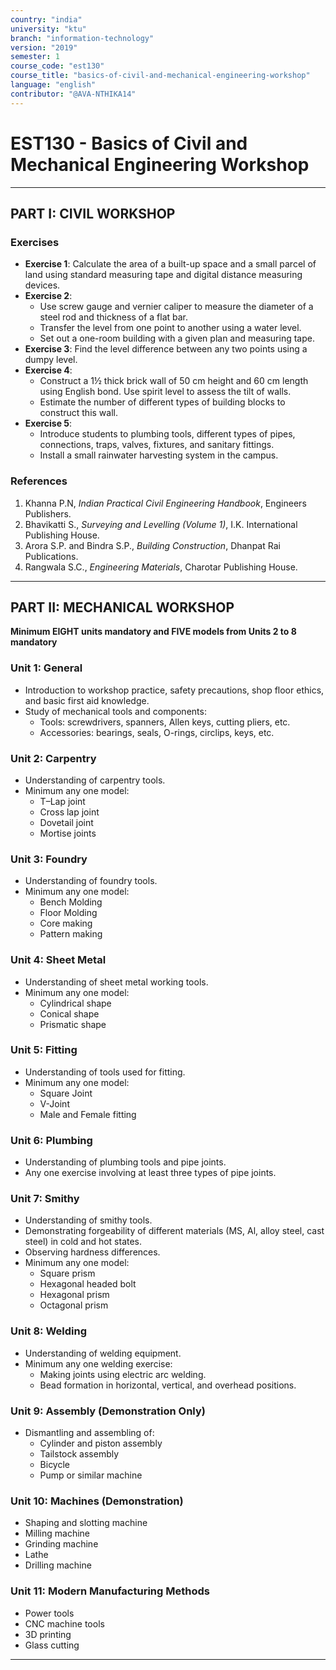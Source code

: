 ```yaml
---
country: "india"
university: "ktu"
branch: "information-technology"
version: "2019"
semester: 1
course_code: "est130"
course_title: "basics-of-civil-and-mechanical-engineering-workshop"
language: "english"
contributor: "@AVA-NTHIKA14"
---
```


# EST130 - Basics of Civil and Mechanical Engineering Workshop

---

## PART I: CIVIL WORKSHOP

### Exercises

- **Exercise 1**: Calculate the area of a built-up space and a small parcel of land using standard measuring tape and digital distance measuring devices.
- **Exercise 2**:  
  - Use screw gauge and vernier caliper to measure the diameter of a steel rod and thickness of a flat bar.  
  - Transfer the level from one point to another using a water level.  
  - Set out a one-room building with a given plan and measuring tape.
- **Exercise 3**: Find the level difference between any two points using a dumpy level.
- **Exercise 4**:  
  - Construct a 1½ thick brick wall of 50 cm height and 60 cm length using English bond. Use spirit level to assess the tilt of walls.  
  - Estimate the number of different types of building blocks to construct this wall.
- **Exercise 5**:  
  - Introduce students to plumbing tools, different types of pipes, connections, traps, valves, fixtures, and sanitary fittings.  
  - Install a small rainwater harvesting system in the campus.

### References

1. Khanna P.N, *Indian Practical Civil Engineering Handbook*, Engineers Publishers.  
2. Bhavikatti S., *Surveying and Levelling (Volume 1)*, I.K. International Publishing House.  
3. Arora S.P. and Bindra S.P., *Building Construction*, Dhanpat Rai Publications.  
4. Rangwala S.C., *Engineering Materials*, Charotar Publishing House.

---

## PART II: MECHANICAL WORKSHOP

**Minimum EIGHT units mandatory and FIVE models from Units 2 to 8 mandatory**

### Unit 1: General

- Introduction to workshop practice, safety precautions, shop floor ethics, and basic first aid knowledge.
- Study of mechanical tools and components:
  - Tools: screwdrivers, spanners, Allen keys, cutting pliers, etc.
  - Accessories: bearings, seals, O-rings, circlips, keys, etc.

### Unit 2: Carpentry

- Understanding of carpentry tools.
- Minimum any one model:
  - T–Lap joint
  - Cross lap joint
  - Dovetail joint
  - Mortise joints

### Unit 3: Foundry

- Understanding of foundry tools.
- Minimum any one model:
  - Bench Molding
  - Floor Molding
  - Core making
  - Pattern making

### Unit 4: Sheet Metal

- Understanding of sheet metal working tools.
- Minimum any one model:
  - Cylindrical shape
  - Conical shape
  - Prismatic shape

### Unit 5: Fitting

- Understanding of tools used for fitting.
- Minimum any one model:
  - Square Joint
  - V-Joint
  - Male and Female fitting

### Unit 6: Plumbing

- Understanding of plumbing tools and pipe joints.
- Any one exercise involving at least three types of pipe joints.

### Unit 7: Smithy

- Understanding of smithy tools.
- Demonstrating forgeability of different materials (MS, Al, alloy steel, cast steel) in cold and hot states.
- Observing hardness differences.
- Minimum any one model:
  - Square prism
  - Hexagonal headed bolt
  - Hexagonal prism
  - Octagonal prism

### Unit 8: Welding

- Understanding of welding equipment.
- Minimum any one welding exercise:
  - Making joints using electric arc welding.
  - Bead formation in horizontal, vertical, and overhead positions.

### Unit 9: Assembly (Demonstration Only)

- Dismantling and assembling of:
  - Cylinder and piston assembly
  - Tailstock assembly
  - Bicycle
  - Pump or similar machine

### Unit 10: Machines (Demonstration)

- Shaping and slotting machine  
- Milling machine  
- Grinding machine  
- Lathe  
- Drilling machine

### Unit 11: Modern Manufacturing Methods

- Power tools  
- CNC machine tools  
- 3D printing  
- Glass cutting

---
